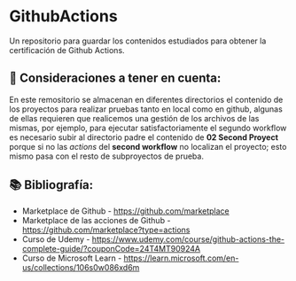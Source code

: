 # GithubActions
Un repositorio para guardar los contenidos estudiados para obtener la certificación de Github Actions.

## 👀 Consideraciones a tener en cuenta:
En este remositorio se almacenan en diferentes directorios el contenido de los proyectos para realizar pruebas tanto en local como en github, algunas de ellas requieren que realicemos una gestión de los archivos de las mismas, por ejemplo, para ejecutar satisfactoriamente el segundo workflow es necesario subir al directorio padre el contenido de **02 Second Proyect** porque si no las _actions_ del **second workflow** no localizan el proyecto; esto mismo pasa con el resto de subproyectos de prueba.

## 📚 Bibliografía:
-  Marketplace de Github - 
    https://github.com/marketplace
-  Marketplace de las acciones de Github - 
    https://github.com/marketplace?type=actions
-  Curso de Udemy -
    https://www.udemy.com/course/github-actions-the-complete-guide/?couponCode=24T4MT90924A
-  Curso de Microsoft Learn -
    https://learn.microsoft.com/en-us/collections/106s0w086xd6m
